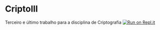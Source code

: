 # CriptoIII
Terceiro e último trabalho para a disciplina de Criptografia
[![Run on Repl.it](https://repl.it/badge/github/Ikamihiro/cripto3)](https://repl.it/github/Ikamihiro/cripto3)
